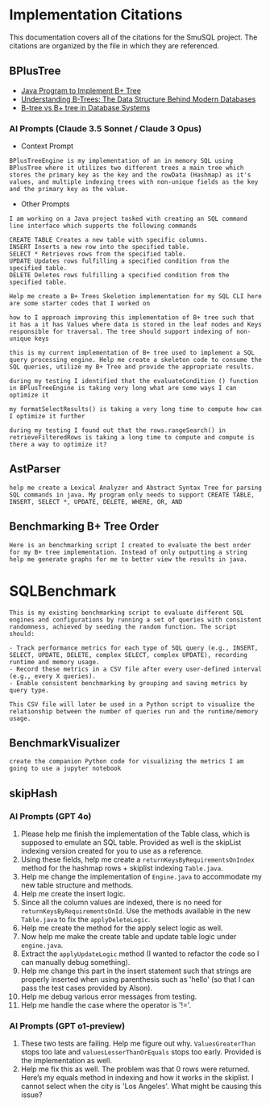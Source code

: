 # Implementation Citations

This documentation covers all of the citations for the SmuSQL project. The citations are organized
by the file in which they are referenced.

## BPlusTree

- [Java Program to Implement B+ Tree](https://www.geeksforgeeks.org/java-program-to-implement-b-tree/)
- [Understanding B-Trees: The Data Structure Behind Modern Databases](https://www.youtube.com/watch?v=K1a2Bk8NrYQ&t=454s)
- [B-tree vs B+ tree in Database Systems](https://www.youtube.com/watch?v=UzHl2VzyZS4&t=1393s)

### AI Prompts (Claude 3.5 Sonnet / Claude 3 Opus)

- Context Prompt
```text
BPlusTreeEngine is my implementation of an in memory SQL using BPlusTree where it utilizes two different trees a main tree which stores the primary key as the key and the rowData (Hashmap) as it's values, and multiple indexing trees with non-unique fields as the key and the primary key as the value.
```

- Other Prompts
```text
I am working on a Java project tasked with creating an SQL command line interface which supports the following commands

CREATE TABLE Creates a new table with specific columns.
INSERT Inserts a new row into the specified table.
SELECT * Retrieves rows from the specified table.
UPDATE Updates rows fulfilling a specified condition from the specified table.
DELETE Deletes rows fulfilling a specified condition from the specified table.

Help me create a B+ Trees Skeletion implementation for my SQL CLI here are some starter codes that I worked on
```

```text
how to I approach improving this implementation of B+ tree such that it has a it has Values where data is stored in the leaf nodes and Keys responsible for traversal. The tree should support indexing of non-unique keys
```

```text
this is my current implementation of B+ tree used to implement a SQL query processing engine. Help me create a skeleton code to consume the SQL queries, utilize my B+ Tree and provide the appropriate results.
```

```text
during my testing I identified that the evaluateCondition () function in BPlusTreeEngine is taking very long what are some ways I can optimize it
```

```text
my formatSelectResults() is taking a very long time to compute how can I optimize it further
```

```text
during my testing I found out that the rows.rangeSearch() in retrieveFilteredRows is taking a long time to compute and compute is there a way to optimize it?
```

## AstParser

```text
help me create a Lexical Analyzer and Abstract Syntax Tree for parsing SQL commands in java. My program only needs to support CREATE TABLE, INSERT, SELECT *, UPDATE, DELETE, WHERE, OR, AND
```

## Benchmarking B+ Tree Order

```text
Here is an benchmarking script I created to evaluate the best order for my B+ tree implementation. Instead of only outputting a string help me generate graphs for me to better view the results in java.
```

# SQLBenchmark


```text
This is my existing benchmarking script to evaluate different SQL engines and configurations by running a set of queries with consistent randomness, achieved by seeding the random function. The script should:

- Track performance metrics for each type of SQL query (e.g., INSERT, SELECT, UPDATE, DELETE, complex SELECT, complex UPDATE), recording runtime and memory usage.
- Record these metrics in a CSV file after every user-defined interval (e.g., every X queries).
- Enable consistent benchmarking by grouping and saving metrics by query type.

This CSV file will later be used in a Python script to visualize the relationship between the number of queries run and the runtime/memory usage.
```

## BenchmarkVisualizer
```text
create the companion Python code for visualizing the metrics I am going to use a jupyter notebook
```

## skipHash

### AI Prompts (GPT 4o)

1. Please help me finish the implementation of the Table class, which is supposed to emulate an SQL table. Provided as well is the skipList indexing version created for you to use as a reference.
2. Using these fields, help me create a `returnKeysByRequirementsOnIndex` method for the hashmap rows + skiplist indexing `Table.java`.
3. Help me change the implementation of `Engine.java` to accommodate my new table structure and methods.
4. Help me create the insert logic.
5. Since all the column values are indexed, there is no need for `returnKeysByRequirementsOnId`. Use the methods available in the new `Table.java` to fix the `applyDeleteLogic`.
6. Help me create the method for the apply select logic as well.
7. Now help me make the create table and update table logic under `engine.java`.
8. Extract the `applyUpdateLogic` method (I wanted to refactor the code so I can manually debug something).
9. Help me change this part in the insert statement such that strings are properly inserted when using parenthesis such as 'hello' (so that I can pass the test cases provided by Alson).
10. Help me debug various error messages from testing.
11. Help me handle the case where the operator is '!='.

### AI Prompts (GPT o1-preview)

1. These two tests are failing. Help me figure out why. `ValuesGreaterThan` stops too late and `valuesLesserThanOrEquals` stops too early. Provided is the implementation as well.
2. Help me fix this as well. The problem was that 0 rows were returned. Here’s my equals method in indexing and how it works in the skiplist. I cannot select when the city is 'Los Angeles'. What might be causing this issue?